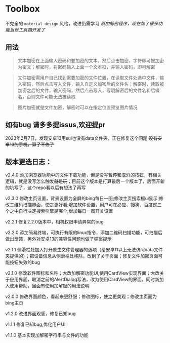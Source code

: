 # Toolbox
不完全的 `material design` 风格，改进仍需学习
*原加解密程序，现在加了很多功能当做工具箱开发了*
## 用法
> 文本加密在上面输入密码和要加密的文本，然后点击加密，字符即可被加密为密文；解密时，将密码输入上面一个文本框，并输入密码，即可解密

> 文件加密需用户自己找到需要加密的文件位置，在读取文件处选中文件，输入密码，然后点击写入文件，输入自定义加密后的文件名；解密时，读取被加密之后的文件，输入密码，然后点击写入，写明解密后的文件名和后缀名，否则文件可能无法被读取

> 图片加密就是文件加密，解密时可以在指定位置预览图片情况

## 如有bug 请多多提issus,欢迎提pr

2023年2月7日，发现安卓13用sui也没有data文件夹，正在修复这个问题
~~没有安卓13的手机，算了不修了~~

## 版本更迭日志：
v2.4.0
添加浏览器功能中的文件下载功能，但是没写暂停和取消的按钮，有相关逻辑，就是没写怎么触发~~就是玩~~；目前这个版本是打算最后一个版本了，后面开新的坑写了，这个repo看以后有想法了再写

v2.3.0
修改主页设置，背景设置为全屏的bing每日一图;修改主页搜索框ui显示;修改二维码扫描界面，使之更好看;增加软件设置，用户可在必应、搜狗、百度这三个之中自行决定搜索引擎是哪个;增加每日一图开关设置

v2.2.1
修复2.2.0版本中，相机权限申请异常的bug

v2.2.0
添加简易终端，可执行有限的linux指令，添加二维码扫描功能，可扫描后做出反馈，另外对安卓13的兼容性问题也做了弹窗提示

v2.1.1
侧滑栏处加入打开原生文件管理器的选项（给安卓11以上无法访问data文件夹提供的）；把设备信息从侧滑栏处移除，改到了关于页面；修复文件加密页面可能按钮失效的bug

v2.1.0
修改软件图标和名称；大改加解密功能UI,使用CardView实现界面；大改关于应用界面，取消之前的AlertDialog写法，改为使用CardView的界面，同时新加入使用帮助，里面有使用加解密的用法说明

v2.0.0
修改界面颜色，看起来更舒服；修改图标，使之更美观；修改主页面为bing主页

v1.2.0
改进界面观感，修复已知bug

v1.1.1
修复已知bug,优化用户UI

v1.1.0
基本实现加解密字符串与文件的功能
